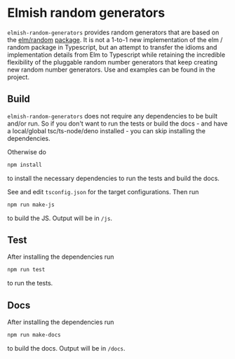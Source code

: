 # Elmish random generators

`elmish-random-generators` provides random generators that are based on the [elm/random](https://github.com/elm/random) [package](https://package.elm-lang.org/packages/elm/random/latest/). It is not a 1-to-1 new implementation of the elm / random package in Typescript, but an attempt to transfer the idioms and implementation details from Elm to Typescript while retaining the incredible flexibility of the pluggable random number generators that keep creating new random number generators. Use and examples can be found in the project. 

## Build

`elmish-random-generators` does not require any dependencies to be built and/or run. So if you don't want to run the tests or build the docs - and have a local/global tsc/ts-node/deno installed - you can skip installing the dependencies.

Otherwise do 
```sh
npm install
```
to install the necessary dependencies to run the tests and build the docs.


See and edit `tsconfig.json` for the target configurations. Then run
```sh
npm run make-js
```
to build the JS. Output will be in `/js`. 

## Test

After installing the dependencies run
```sh
npm run test
```
to run the tests.

## Docs

After installing the dependencies run
```sh
npm run make-docs
```
to build the docs. Output will be in `/docs`.
